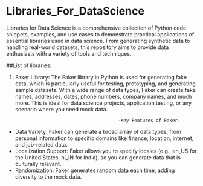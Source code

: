 # Libraries_For_DataScience
Libraries for Data Science is a comprehensive collection of Python code snippets, examples, and use cases to demonstrate practical applications of essential libraries used in data science. From generating synthetic data to handling real-world datasets, this repository aims to provide data enthusiasts with a variety of tools and techniques. 

##List of libraries:
1. Faker Library: The Faker library in Python is used for generating fake data, which is particularly useful for testing, prototyping, and generating sample datasets. With a wide range of data types, Faker can create fake names, addresses, dates, phone numbers, company names, and much more. This is ideal for data science projects, application testing, or any scenario where you need mock data.

                                             -Key Features of Faker- 
- Data Variety: Faker can generate a broad array of data types, from personal information to specific domains like finance, location, internet, and job-related data.
- Localization Support: Faker allows you to specify locales (e.g., en_US for the United States, hi_IN for India), so you can generate data that is culturally relevant.
- Randomization: Faker generates random data each time, adding diversity to the mock data.
